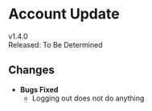 # Account Update

v1.4.0  
Released: To Be Determined

## Changes

- **Bugs Fixed**
  - Logging out does not do anything

